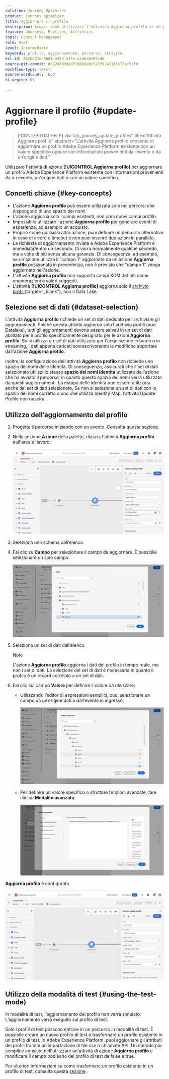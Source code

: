 ```yaml
---
solution: Journey Optimizer
product: journey optimizer
title: Aggiornare il profilo
description: Scopri come utilizzare l’attività Aggiorna profilo in un percorso
feature: Journeys, Profiles, Activities
topic: Content Management
role: User
level: Intermediate
keywords: profilo, aggiornamento, percorso, attività
exl-id: 8b2b2d1e-9bd1-439d-a15e-acdbab387c4b
source-git-commit: dc226803d2df198bde9c525f82431161734f53f8
workflow-type: tm+mt
source-wordcount: '630'
ht-degree: 6%

---
```


# Aggiornare il profilo {#update-profile}

>[!CONTEXTUALHELP]
>id="ajo_journey_update_profiles"
>title="Attività Aggiorna profilo"
>abstract="L’attività Aggiorna profilo consente di aggiornare un profilo Adobe Experience Platform esistente con un valore specifico oppure con informazioni provenienti dall’evento o da un’origine dati."

Utilizzare l&#39;attività di azione **[!UICONTROL Aggiorna profilo]** per aggiornare un profilo Adobe Experience Platform esistente con informazioni provenienti da un evento, un&#39;origine dati o con un valore specifico.

## Concetti chiave {#key-concepts}

* L&#39;azione **Aggiorna profilo** può essere utilizzata solo nei percorsi che dispongono di uno spazio dei nomi.
* L’azione aggiorna solo i campi esistenti, non crea nuovi campi profilo.
* Impossibile utilizzare l&#39;azione **Aggiorna profilo** per generare eventi di esperienza, ad esempio un acquisto.
* Proprio come qualsiasi altra azione, puoi definire un percorso alternativo in caso di errore o timeout e non puoi inserire due azioni in parallelo.
* La richiesta di aggiornamento inviata a Adobe Experience Platform è immediata/entro un secondo. Ci vorrà normalmente qualche secondo, ma a volte di più senza alcuna garanzia. Di conseguenza, ad esempio, se un&#39;azione utilizza il &quot;campo 1&quot; aggiornato da un&#39;azione **Aggiorna profilo** posizionata in precedenza, non è previsto che &quot;campo 1&quot; venga aggiornato nell&#39;azione.
* L&#39;attività **Aggiorna profilo** non supporta campi XDM definiti come enumerazioni o valori suggeriti.
* L&#39;attività **[!UICONTROL Aggiorna profilo]** aggiorna solo il [archivio profili](https://experienceleague.adobe.com/docs/experience-platform/profile/home.html#profile-data-store){target="_blank"}, non il Data Lake.

## Selezione set di dati {#dataset-selection}

L&#39;attività **Aggiorna profilo** richiede un set di dati dedicato per archiviare gli aggiornamenti. Poiché questa attività aggiorna solo l&#39;archivio profili (non Datalake), tutti gli aggiornamenti devono essere salvati in un set di dati abilitato per il profilo specificamente designato per le azioni **Aggiorna profilo**. Se si utilizza un set di dati utilizzato per l&#39;acquisizione in batch o in streaming, i dati appena caricati sovrascriveranno le modifiche apportate dall&#39;azione **Aggiorna profilo**.

Inoltre, la configurazione dell&#39;attività **Aggiorna profilo** non richiede uno spazio dei nomi delle identità. Di conseguenza, assicurati che il set di dati selezionato utilizzi lo stesso **spazio dei nomi identità** utilizzato dall&#39;azione che ha avviato il percorso, in quanto questo spazio dei nomi verrà utilizzato da questi aggiornamenti. La mappa delle identità può essere utilizzata anche dal set di dati selezionato. Se non si seleziona un set di dati con lo spazio dei nomi corretto o uno che utilizza Identity Map, l’attività Update Profile non riuscirà.

## Utilizzo dell’aggiornamento del profilo

1. Progetta il percorso iniziando con un evento. Consulta questa [sezione](../building-journeys/journey.md).

1. Nella sezione **Azione** della palette, rilascia l&#39;attività **Aggiorna profilo** nell&#39;area di lavoro.

   ![](assets/profileupdate0.png)

1. Seleziona uno schema dall’elenco.

1. Fai clic su **Campo** per selezionare il campo da aggiornare. È possibile selezionare un solo campo.

   ![](assets/profileupdate2.png)

1. Seleziona un set di dati dall’elenco.

   >[!NOTE]
   >
   >L&#39;azione **Aggiorna profilo** aggiorna i dati del profilo in tempo reale, ma non i set di dati. La selezione del set di dati è necessaria in quanto il profilo è un record correlato a un set di dati.

1. Fai clic sul campo **Valore** per definire il valore da utilizzare:

   * Utilizzando l’editor di espressioni semplici, puoi selezionare un campo da un’origine dati o dall’evento in ingresso.

     ![](assets/profileupdate4.png)

   * Per definire un valore specifico o sfruttare funzioni avanzate, fare clic su **Modalità avanzata**.

     ![](assets/profileupdate3.png)

**Aggiorna profilo** è configurato.

![](assets/profileupdate1.png)


## Utilizzo della modalità di test {#using-the-test-mode}

In modalità di test, l’aggiornamento del profilo non verrà simulato. L’aggiornamento verrà eseguito sul profilo di test.

Solo i profili di test possono entrare in un percorso in modalità di test. È possibile creare un nuovo profilo di test o trasformare un profilo esistente in un profilo di test. In Adobe Experience Platform, puoi aggiornare gli attributi dei profili tramite un’importazione di file csv o chiamate API. Un metodo più semplice consiste nell&#39;utilizzare un&#39;attività di azione **Aggiorna profilo** e modificare il campo booleano del profilo di test da false a true.

Per ulteriori informazioni su come trasformare un profilo esistente in un profilo di test, consulta questa [sezione](../audience/creating-test-profiles.md#create-test-profiles-csv).
